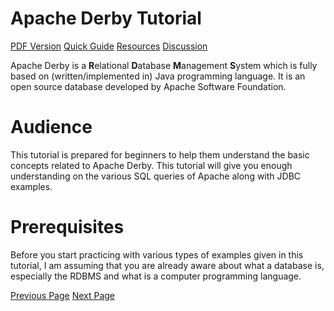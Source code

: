# Apache Derby Tutorial
[PDF Version](../apache_derby/apache_derby_pdf_version.md)
[Quick Guide](../apache_derby/apache_derby_quick_guide.md)
[Resources](../apache_derby/apache_derby_useful_resources.md)
[Discussion](../apache_derby/apache_derby_discussion.md)

Apache Derby is a **R**elational **D**atabase **M**anagement **S**ystem which is fully based on (written/implemented in) Java programming language. It is an open source database developed by Apache Software Foundation.

# Audience
This tutorial is prepared for beginners to help them understand the basic concepts related to Apache Derby. This tutorial will give you enough understanding on the various SQL queries of Apache along with JDBC examples.

# Prerequisites
Before you start practicing with various types of examples given in this tutorial, I am assuming that you are already aware about what a database is, especially the RDBMS and what is a computer programming language.


[Previous Page](../apache_derby/index.md) [Next Page](../apache_derby/apache_derby_introduction.md) 
